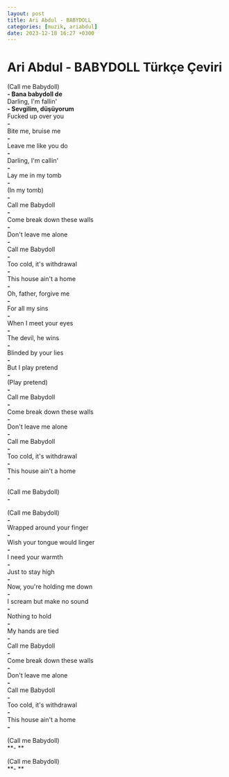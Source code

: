 ```yaml
---
layout: post
title: Ari Abdul - BABYDOLL
categories: [muzik, ariabdul]
date: 2023-12-18 16:27 +0300
---
```


# Ari Abdul - BABYDOLL Türkçe Çeviri


(Call me Babydoll) <br>
**- Bana babydoll de <br>**
Darling, I'm fallin' <br>
**- Sevgilim, düşüyorum <br>**
Fucked up over you <br>
**-  <br>**
Bite me, bruise me <br>
**-  <br>**
Leave me like you do <br>
**-  <br>**
Darling, I'm callin' <br>
**-  <br>**
Lay me in my tomb <br>
**-  <br>**
(In my tomb) <br>
**-  <br>**
Call me Babydoll <br>
**-  <br>**
Come break down these walls <br>
**-  <br>**
Don't leave me alone <br>
**-  <br>**
Call me Babydoll <br>
**-  <br>**
Too cold, it's withdrawal <br>
**-  <br>**
This house ain't a home <br>
**-  <br>**
Oh, father, forgive me <br>
**-  <br>**
For all my sins <br>
**-  <br>**
When I meet your eyes <br>
**-  <br>**
The devil, he wins <br>
**-  <br>**
Blinded by your lies <br>
**-  <br>**
But I play pretend <br>
**-  <br>**
(Play pretend) <br>
**-  <br>**
Call me Babydoll <br>
**-  <br>**
Come break down these walls <br>
**-  <br>**
Don't leave me alone <br>
**-  <br>**
Call me Babydoll <br>
**-  <br>**
Too cold, it's withdrawal <br>
**-  <br>**
This house ain't a home <br>
**-  <br>**

(Call me Babydoll) <br>
**-  <br>**

(Call me Babydoll) <br>
**-  <br>**
Wrapped around your finger <br>
**-  <br>**
Wish your tongue would linger <br>
**-  <br>**
I need your warmth <br>
**-  <br>**
Just to stay high <br>
**-  <br>**
Now, you're holding me down <br>
**-  <br>**
I scream but make no sound <br>
**-  <br>**
Nothing to hold <br>
**-  <br>**
My hands are tied <br>
**-  <br>**
Call me Babydoll <br>
**-  <br>**
Come break down these walls <br>
**-  <br>**
Don't leave me alone <br>
**-  <br>**
Call me Babydoll <br>
**-  <br>**
Too cold, it's withdrawal <br>
**-  <br>**
This house ain't a home <br>
**-  <br>**

(Call me Babydoll) <br>
**- **

(Call me Babydoll) <br>
**- **